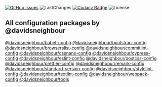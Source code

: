 [![GitHub issues](https://img.shields.io/github/issues-raw/davidsneighbour/configurations?logo=github&style=for-the-badge)](https://github.com/davidsneighbour/configurations/issues) ![LastChanges](https://img.shields.io/github/last-commit/davidsneighbour/configurations?color=%23ff7700&logo=github&style=for-the-badge) [![Codacy Badge](https://img.shields.io/codacy/grade/9f697d41283b433aace3a1cecdcd229b?logo=codacy&style=for-the-badge)](https://www.codacy.com/gh/davidsneighbour/configurations/dashboard) ![License](https://img.shields.io/github/license/davidsneighbour/configurations?logo=github&style=for-the-badge)

## All configuration packages by @davidsneighbour

[@davidsneighbour/babel-config](https://github.com/davidsneighbour/configurations/tree/main/packages/babel-config) [@davidsneighbour/bootstrap-config](https://github.com/davidsneighbour/configurations/tree/main/packages/bootstrap-config) [@davidsneighbour/browserslist-config](https://github.com/davidsneighbour/configurations/tree/main/packages/browserslist-config) [@davidsneighbour/commitlint-config](https://github.com/davidsneighbour/configurations/tree/main/packages/commitlint-config) [@davidsneighbour/cssnano-config](https://github.com/davidsneighbour/configurations/tree/main/packages/cssnano-config) [@davidsneighbour/cypress-config](https://github.com/davidsneighbour/configurations/tree/main/packages/cypress-config) [@davidsneighbour/eslint-config](https://github.com/davidsneighbour/configurations/tree/main/packages/eslint-config) [@davidsneighbour/postcss-config](https://github.com/davidsneighbour/configurations/tree/main/packages/postcss-config) [@davidsneighbour/prettier-config](https://github.com/davidsneighbour/configurations/tree/main/packages/prettier-config) [@davidsneighbour/remark-config](https://github.com/davidsneighbour/configurations/tree/main/packages/remark-config) [@davidsneighbour/standard-version-config](https://github.com/davidsneighbour/configurations/tree/main/packages/standard-version-config) [@davidsneighbour/stylelint-config](https://github.com/davidsneighbour/configurations/tree/main/packages/stylelint-config) [@davidsneighbour/textlint-config](https://github.com/davidsneighbour/configurations/tree/main/packages/textlint-config) [@davidsneighbour/webpack-config](https://github.com/davidsneighbour/configurations/tree/main/packages/webpack-config) [@davidsneighbour/tools](https://github.com/davidsneighbour/configurations/tree/main/packages/tools)
